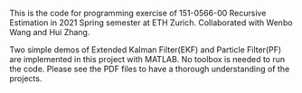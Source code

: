 This is the code for programming exercise of 151-0566-00 Recursive Estimation in 2021 Spring semester at ETH Zurich. Collaborated with Wenbo Wang and Hui Zhang.

Two simple demos of Extended Kalman Filter(EKF) and Particle Filter(PF) are implemented in this project with MATLAB. No toolbox is needed to run the code. Please see the PDF files to have a thorough understanding of the projects.